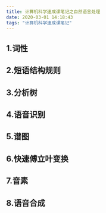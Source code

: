 ```yaml
---
title: 计算机科学速成课笔记之自然语言处理
date: 2020-03-01 14:18:43
tags: "计算机科学速成课笔记"
---
```


## 1.词性
<!--more-->

## 2.短语结构规则

## 3.分析树

## 4.语音识别

## 5.谱图

## 6.快速傅立叶变换

## 7.音素

## 8.语音合成
